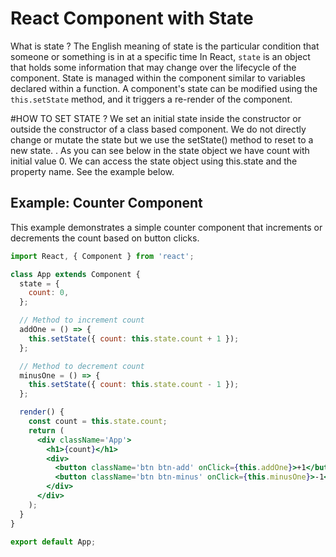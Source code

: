 # React Component with State
What is state ? The English meaning of state is the particular condition that someone or something is in at a specific time
In React, `state` is an object that holds some information that may change over the lifecycle of the component. State is managed within the component similar to variables declared within a function. A component's state can be modified using the `this.setState` method, and it triggers a re-render of the component.

#HOW TO SET STATE ?
We set an initial state inside the constructor or outside the constructor of a class based component. We do not directly change or mutate the state but we use the setState() method to reset to a new state. . As you can see below in the state object we have count with initial value 0. We can access the state object using this.state and the property name. See the example below.
## Example: Counter Component

This example demonstrates a simple counter component that increments or decrements the count based on button clicks.

```jsx
import React, { Component } from 'react';

class App extends Component {
  state = {
    count: 0,
  };

  // Method to increment count
  addOne = () => {
    this.setState({ count: this.state.count + 1 });
  };

  // Method to decrement count
  minusOne = () => {
    this.setState({ count: this.state.count - 1 });
  };

  render() {
    const count = this.state.count;
    return (
      <div className='App'>
        <h1>{count}</h1>
        <div>
          <button className='btn btn-add' onClick={this.addOne}>+1</button>
          <button className='btn btn-minus' onClick={this.minusOne}>-1</button>
        </div>
      </div>
    );
  }
}

export default App;
